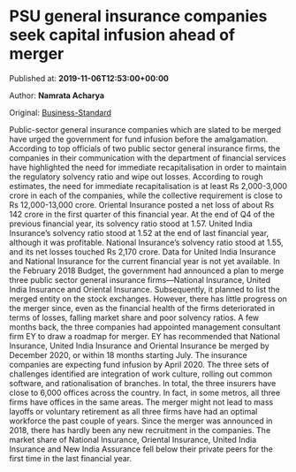 
# PSU general insurance companies seek capital infusion ahead of merger

Published at: **2019-11-06T12:53:00+00:00**

Author: **Namrata Acharya**

Original: [Business-Standard](https://www.business-standard.com/article/economy-policy/psu-general-insurance-companies-seek-capital-infusion-ahead-of-merger-119110601401_1.html)

Public-sector general insurance companies which are slated to be merged have urged the government for fund infusion before the amalgamation.
According to top officials of two public sector general insurance firms, the companies in their communication with the department of financial services have highlighted the need for immediate recapitalisation in order to maintain the regulatory solvency ratio and wipe out losses.
According to rough estimates, the need for immediate recapitalisation is at least Rs 2,000-3,000 crore in each of the companies, while the collective requirement is close to Rs 12,000-13,000 crore.
Oriental Insurance posted a net loss of about Rs 142 crore in the first quarter of this financial year. At the end of Q4 of the previous financial year, its solvency ratio stood at 1.57. United India Insurance’s solvency ratio stood at 1.52 at the end of last financial year, although it was profitable. National Insurance’s solvency ratio stood at 1.55, and its net losses touched Rs 2,170 crore. Data for United India Insurance and National Insurance for the current financial year is not yet available.
In the February 2018 Budget, the government had announced a plan to merge three public sector general insurance firms—National Insurance, United India Insurance and Oriental Insurance. Subsequently, it planned to list the merged entity on the stock exchanges. However, there has little progress on the merger since, even as the financial health of the firms deteriorated in terms of losses, falling market share and poor solvency ratios.
A few months back, the three companies had appointed management consultant firm EY to draw a roadmap for merger.
EY has recommended that National Insurance, United India Insurance and Oriental Insurance be merged by December 2020, or within 18 months starting July. The insurance companies are expecting fund infusion by April 2020.
The three sets of challenges identified are integration of work culture, rolling out common software, and rationalisation of branches. In total, the three insurers have close to 6,000 offices across the country. In fact, in some metros, all three firms have offices in the same areas.
The merger might not lead to mass layoffs or voluntary retirement as all three firms have had an optimal workforce the past couple of years. Since the merger was announced in 2018, there has hardly been any new recruitment in the companies.
The market share of National Insurance, Oriental Insurance, United India Insurance and New India Assurance fell below their private peers for the first time in the last financial year.
